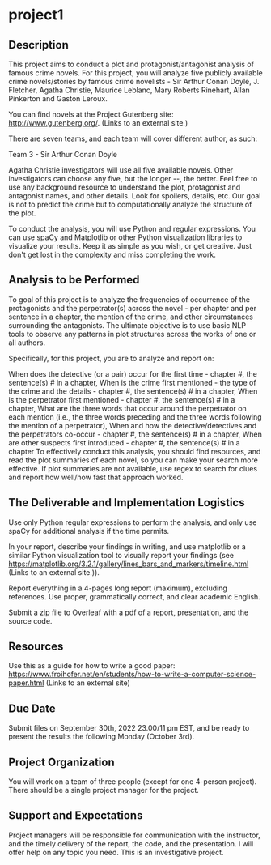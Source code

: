 # project1
## Description

This project aims to conduct a plot and protagonist/antagonist analysis of famous crime novels. For this project, you will analyze five publicly available crime novels/stories by famous crime novelists - Sir Arthur Conan Doyle,  J. Fletcher, Agatha Christie, Maurice Leblanc, Mary Roberts Rinehart, Allan Pinkerton and Gaston Leroux.

You can find novels at the Project Gutenberg site: http://www.gutenberg.org/.  (Links to an external site.)

There are seven teams, and each team will cover different author, as such:


Team 3 - Sir Arthur Conan Doyle


Agatha Christie investigators will use all five available novels.  Other investigators can choose any five, but the longer --, the better. Feel free to use any background resource to understand the plot, protagonist and antagonist names, and other details. Look for spoilers, details, etc. Our goal is not to predict the crime but to computationally analyze the structure of the plot.

To conduct the analysis, you will use Python and regular expressions. You can use spaCy and Matplotlib or other Python visualization libraries to visualize your results. Keep it as simple as you wish, or get creative. Just don't get lost in the complexity and miss completing the work.

## Analysis to be Performed

To goal of this project is to analyze the frequencies of occurrence of the protagonists and the perpetrator(s) across the novel - per chapter and per sentence in a chapter, the mention of the crime, and other circumstances surrounding the antagonists. The ultimate objective is to use basic NLP tools to observe any patterns in plot structures across the works of one or all authors.

Specifically, for this project, you are to analyze and report on:

When does the detective (or a pair) occur for the first time -  chapter #, the sentence(s) # in a chapter,
When is the crime first mentioned - the type of the crime and the details -  chapter #, the sentence(s) # in a chapter,
When is the perpetrator first mentioned - chapter #, the sentence(s) # in a chapter,
What are the three words that occur around the perpetrator on each mention (i.e., the three words preceding and the three words following the mention of a perpetrator),
When and how the detective/detectives and the perpetrators co-occur - chapter #, the sentence(s) # in a chapter,
When are other suspects first introduced - chapter #, the sentence(s) # in a chapter
To effectively conduct this analysis, you should find resources, and read the plot summaries of each novel, so you can make your search more effective. If plot summaries are not available, use regex to search for clues and report how well/how fast that approach worked.

## The Deliverable and Implementation Logistics

Use only Python regular expressions to perform the analysis, and only use spaCy for additional analysis if the time permits.

In your report, describe your findings in writing, and use matplotlib or a similar Python visualization tool to visually report your findings (see https://matplotlib.org/3.2.1/gallery/lines_bars_and_markers/timeline.html (Links to an external site.)).

Report everything in a 4-pages long report (maximum), excluding references. Use proper, grammatically correct, and clear academic English.

Submit a zip file to Overleaf with a pdf of a report, presentation, and the source code.

## Resources

Use this as a guide for how to write a good paper: https://www.froihofer.net/en/students/how-to-write-a-computer-science-paper.html (Links to an external site)



## Due Date

Submit files on September 30th, 2022 23.00/11 pm EST, and be ready to present the results the following Monday (October 3rd).



## Project Organization

You will work on a team of three people (except for one 4-person project). There should be a single project manager for the project.

## Support and Expectations

Project managers will be responsible for communication with the instructor, and the timely delivery of the report, the code, and the presentation.  I will offer help on any topic you need. This is an investigative project. 